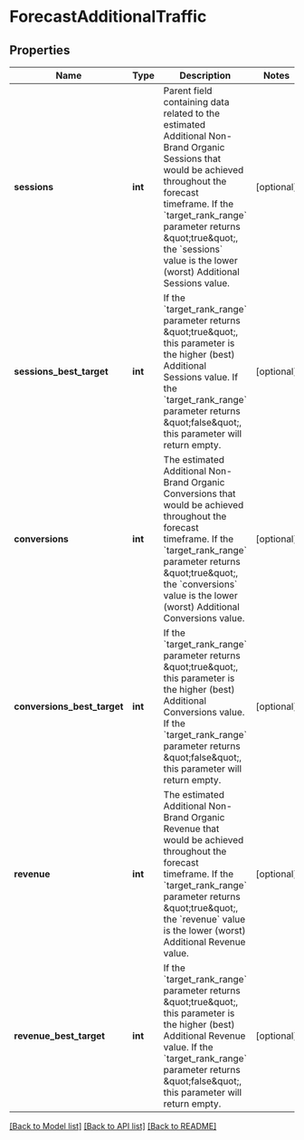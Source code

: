 # ForecastAdditionalTraffic

## Properties
Name | Type | Description | Notes
------------ | ------------- | ------------- | -------------
**sessions** | **int** | Parent field containing data related to the estimated Additional Non-Brand Organic Sessions that would be achieved throughout the forecast timeframe.  If the &#x60;target_rank_range&#x60; parameter returns \&quot;true\&quot;, the &#x60;sessions&#x60; value is the lower (worst) Additional Sessions value. | [optional] 
**sessions_best_target** | **int** | If the &#x60;target_rank_range&#x60; parameter returns \&quot;true\&quot;, this parameter is the higher (best) Additional Sessions value.  If the &#x60;target_rank_range&#x60; parameter returns \&quot;false\&quot;, this parameter will return empty.  | [optional] 
**conversions** | **int** | The estimated Additional Non-Brand Organic Conversions that would be achieved throughout the forecast timeframe.  If the &#x60;target_rank_range&#x60; parameter returns \&quot;true\&quot;, the &#x60;conversions&#x60; value is the lower (worst) Additional Conversions value. | [optional] 
**conversions_best_target** | **int** | If the &#x60;target_rank_range&#x60; parameter returns \&quot;true\&quot;, this parameter is the higher (best) Additional Conversions value.  If the &#x60;target_rank_range&#x60; parameter returns \&quot;false\&quot;, this parameter will return empty.  | [optional] 
**revenue** | **int** | The estimated Additional Non-Brand Organic Revenue that would be achieved throughout the forecast timeframe.  If the &#x60;target_rank_range&#x60; parameter returns \&quot;true\&quot;, the &#x60;revenue&#x60; value is the lower (worst) Additional Revenue value. | [optional] 
**revenue_best_target** | **int** | If the &#x60;target_rank_range&#x60; parameter returns \&quot;true\&quot;, this parameter is the higher (best) Additional Revenue value.  If the &#x60;target_rank_range&#x60; parameter returns \&quot;false\&quot;, this parameter will return empty.  | [optional] 

[[Back to Model list]](../README.md#documentation-for-models) [[Back to API list]](../README.md#documentation-for-api-endpoints) [[Back to README]](../README.md)

